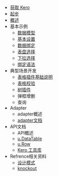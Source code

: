 * [获取 Kero](install.md)
* [起步](getting-started.md)
* [概述](overview.md)
* 基本示例
  * [数据模型](datatable.md)
  * [基本设置](dataTableUse.md)
  * [数据绑定](example2.md)
  * [表盘选择](clockpicker.md)
  * [下拉选择](combobox_ex.md)
  * [绑定语法](syntax.md)
* 典型场景开发
  * [表格插件基础说明](grid.md)
  * [表格校验](gridValidate.md)
  * [树插件](tree.md)
  * 弹框增删
  * 查询
* Adapter
  * adapter概述
  * [adapter文档](module.md)
* API文档
  * API概述
  * [u.DataTable](udatatable.md)
  * [u.Row](row.md)
  * [Kero 工具库](core.md)
* Refrence相关资料
  * [设计模式](arch.md)
  * [knockout](knockout.md)
